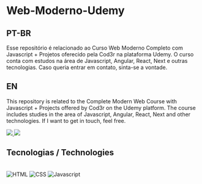 # Web-Moderno-Udemy

## PT-BR
Esse repositório é relacionado ao Curso Web Moderno Completo com Javascript + Projetos oferecido pela Cod3r na plataforma Udemy. O curso conta com estudos na área de Javascript,
Angular, React, Next e outras tecnologias. Caso queria entrar em contato, sinta-se a vontade.

## EN
This repository is related to the Complete Modern Web Course with Javascript + Projects offered by Cod3r on the Udemy platform. The course includes studies in the area of ​​Javascript,
Angular, React, Next and other technologies. If I want to get in touch, feel free.

<a href="mailto:lucas.emanuel.carvalho@outlook.com">
  <img src="https://img.shields.io/badge/Microsoft_Outlook-0078D4?style=for-the-badge&logo=microsoft-outlook&logoColor=white" />
</a>
<a href="https://www.linkedin.com/in/lucas-emanuel-oliveira-de-carvalho/" />
  <img src="https://img.shields.io/badge/LinkedIn-0077B5?style=for-the-badge&logo=linkedin&logoColor=white"/>
</a>

## Tecnologias / Technologies 
<div style="display: inline_block"><br>
<img align="center" alt="HTML" src=https://img.shields.io/badge/HTML-239120?style=for-the-badge&logo=html5&logoColor=white>
<img align="center" alt="CSS" src=https://img.shields.io/badge/CSS-239120?&style=for-the-badge&logo=css3&logoColor=white>
<img align="center" alt="Javascript" src=https://img.shields.io/badge/JavaScript-F7DF1E?style=for-the-badge&logo=javascript&logoColor=black>
</div>

